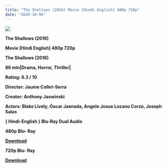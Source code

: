 ```yaml
---
title: "The Shallows (2016) Movie [Hindi English] 480p 720p"
date: "2020-10-06"
---
```


[**![](https://1.bp.blogspot.com/-UTRDqGtys9s/Xui_EOqMPXI/AAAAAAAADXg/pH19sZ_4O7M5Ohy1x_KcEd8KzctD05G9wCLcBGAsYHQ/s1600/shkkmbbbkjhooj.jpg)**](https://1.bp.blogspot.com/-UTRDqGtys9s/Xui_EOqMPXI/AAAAAAAADXg/pH19sZ_4O7M5Ohy1x_KcEd8KzctD05G9wCLcBGAsYHQ/s1600/shkkmbbbkjhooj.jpg)

 **The Shallows (2016)**

**Movie \[Hindi English\] 480p 720p**

**The Shallows (2016)**

**86 min|Drama, Horror, Thriller|**

**Rating: 6.3 / 10**

**Director: Jaume Collet-Serra**

**Creator: Anthony Jaswinski**

**Actors: Blake Lively, Óscar Jaenada, Angelo Josue Lozano Corzo, Joseph Salas**

 **{ Hindi-English } Blu-Ray Dual Audio**

**480p Blu- Ray**

[**Download**](http://instantdown.xyz/BlmqmoOBNT)

**720p Blu- Ray**

[**Download**](http://instantdown.xyz/ZT3hdgEzUe)
